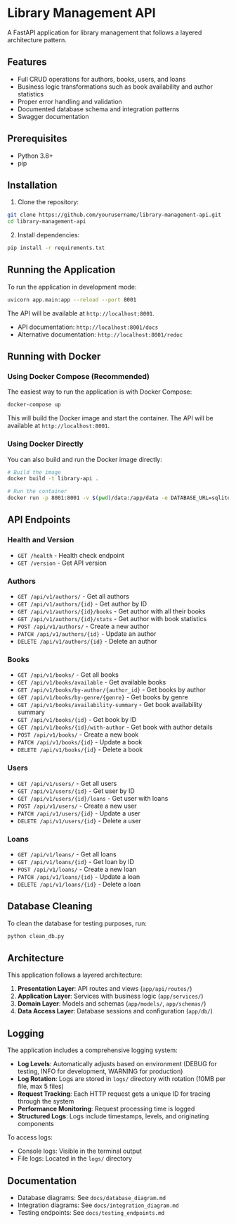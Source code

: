 # Library Management API

A FastAPI application for library management that follows a layered architecture pattern.

## Features

- Full CRUD operations for authors, books, users, and loans
- Business logic transformations such as book availability and author statistics
- Proper error handling and validation
- Documented database schema and integration patterns
- Swagger documentation

## Prerequisites

- Python 3.8+
- pip

## Installation

1. Clone the repository:
```bash
git clone https://github.com/yourusername/library-management-api.git
cd library-management-api
```

2. Install dependencies:
```bash
pip install -r requirements.txt
```

## Running the Application

To run the application in development mode:

```bash
uvicorn app.main:app --reload --port 8001
```

The API will be available at `http://localhost:8001`.

- API documentation: `http://localhost:8001/docs`
- Alternative documentation: `http://localhost:8001/redoc`

## Running with Docker

### Using Docker Compose (Recommended)

The easiest way to run the application is with Docker Compose:

```bash
docker-compose up
```

This will build the Docker image and start the container. The API will be available at `http://localhost:8001`.

### Using Docker Directly

You can also build and run the Docker image directly:

```bash
# Build the image
docker build -t library-api .

# Run the container
docker run -p 8001:8001 -v $(pwd)/data:/app/data -e DATABASE_URL=sqlite:///data/library.db -e ENVIRONMENT=production library-api
```

## API Endpoints

### Health and Version
- `GET /health` - Health check endpoint
- `GET /version` - Get API version

### Authors
- `GET /api/v1/authors/` - Get all authors
- `GET /api/v1/authors/{id}` - Get author by ID
- `GET /api/v1/authors/{id}/books` - Get author with all their books
- `GET /api/v1/authors/{id}/stats` - Get author with book statistics
- `POST /api/v1/authors/` - Create a new author
- `PATCH /api/v1/authors/{id}` - Update an author
- `DELETE /api/v1/authors/{id}` - Delete an author

### Books
- `GET /api/v1/books/` - Get all books
- `GET /api/v1/books/available` - Get available books
- `GET /api/v1/books/by-author/{author_id}` - Get books by author
- `GET /api/v1/books/by-genre/{genre}` - Get books by genre
- `GET /api/v1/books/availability-summary` - Get book availability summary
- `GET /api/v1/books/{id}` - Get book by ID
- `GET /api/v1/books/{id}/with-author` - Get book with author details
- `POST /api/v1/books/` - Create a new book
- `PATCH /api/v1/books/{id}` - Update a book
- `DELETE /api/v1/books/{id}` - Delete a book

### Users
- `GET /api/v1/users/` - Get all users
- `GET /api/v1/users/{id}` - Get user by ID
- `GET /api/v1/users/{id}/loans` - Get user with loans
- `POST /api/v1/users/` - Create a new user
- `PATCH /api/v1/users/{id}` - Update a user
- `DELETE /api/v1/users/{id}` - Delete a user

### Loans
- `GET /api/v1/loans/` - Get all loans
- `GET /api/v1/loans/{id}` - Get loan by ID
- `POST /api/v1/loans/` - Create a new loan
- `PATCH /api/v1/loans/{id}` - Update a loan
- `DELETE /api/v1/loans/{id}` - Delete a loan

## Database Cleaning

To clean the database for testing purposes, run:

```bash
python clean_db.py
```

## Architecture

This application follows a layered architecture:

1. **Presentation Layer**: API routes and views (`app/api/routes/`)
2. **Application Layer**: Services with business logic (`app/services/`)
3. **Domain Layer**: Models and schemas (`app/models/`, `app/schemas/`)
4. **Data Access Layer**: Database sessions and configuration (`app/db/`)

## Logging

The application includes a comprehensive logging system:

- **Log Levels**: Automatically adjusts based on environment (DEBUG for testing, INFO for development, WARNING for production)
- **Log Rotation**: Logs are stored in `logs/` directory with rotation (10MB per file, max 5 files)
- **Request Tracking**: Each HTTP request gets a unique ID for tracing through the system
- **Performance Monitoring**: Request processing time is logged
- **Structured Logs**: Logs include timestamps, levels, and originating components

To access logs:

- Console logs: Visible in the terminal output
- File logs: Located in the `logs/` directory

## Documentation

- Database diagrams: See `docs/database_diagram.md`
- Integration diagrams: See `docs/integration_diagram.md`
- Testing endpoints: See `docs/testing_endpoints.md`